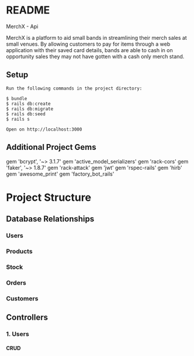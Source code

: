 # README

MerchX - Api

MerchX is a platform to aid small bands in streamlining their merch sales at small venues. By allowing customers to pay for items through a web application with their saved card details, bands are able to cash in on opportunity sales they may not have gotten with a cash only merch stand.

## Setup

```
Run the following commands in the project directory:

$ bundle
$ rails db:create
$ rails db:migrate
$ rails db:seed
$ rails s

Open on http://localhost:3000
```

## Additional Project Gems

gem 'bcrypt', '~> 3.1.7'
gem 'active_model_serializers'
gem 'rack-cors'
gem 'faker', '~> 1.8.7'
gem 'rack-attack'
gem 'jwt'
gem 'rspec-rails'
gem 'hirb'
gem 'awesome_print'
gem 'factory_bot_rails'

# Project Structure
## Database Relationships
### Users

### Products

### Stock

### Orders

### Customers

## Controllers
### 1. Users
#### CRUD
